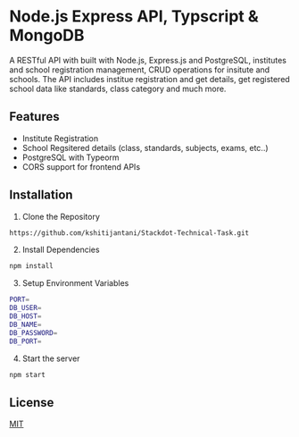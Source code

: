 # Node.js Express API, Typscript & MongoDB

A RESTful API with built with Node.js, Express.js and PostgreSQL, institutes and school registration management, CRUD operations for insitute and schools. The API includes institue registration and get details, get registered school data like standards, class category and much more.

## Features

- Institute Registration
- School Regsitered details (class, standards, subjects, exams, etc..)
- PostgreSQL with Typeorm
- CORS support for frontend APIs

## Installation

1. Clone the Repository

```bash
https://github.com/kshitijantani/Stackdot-Technical-Task.git
```

2. Install Dependencies
```bash
npm install
```

3. Setup Environment Variables
```bash
PORT=
DB_USER=
DB_HOST=
DB_NAME=
DB_PASSWORD=
DB_PORT=
```
4. Start the server
```bash 
npm start
``` 

## License

[MIT](https://choosealicense.com/licenses/mit/)